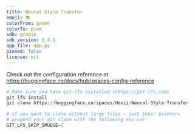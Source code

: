 ```yaml
---
title: Neural Style Transfer
emoji: 📚
colorFrom: green
colorTo: pink
sdk: gradio
sdk_version: 3.4.1
app_file: app.py
pinned: false
license: mit
---
```


Check out the configuration reference at https://huggingface.co/docs/hub/spaces-config-reference

```python
# Make sure you have git-lfs installed (https://git-lfs.com)
git lfs install
git clone https://huggingface.co/spaces/Hexii/Neural-Style-Transfer
```

```python
# if you want to clone without large files – just their pointers
# prepend your git clone with the following env var:
GIT_LFS_SKIP_SMUDGE=1
```